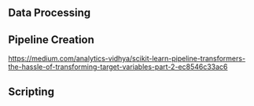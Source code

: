 ## Data Processing ##




## Pipeline Creation ##
https://medium.com/analytics-vidhya/scikit-learn-pipeline-transformers-the-hassle-of-transforming-target-variables-part-2-ec8546c33ac6


## Scripting ##

